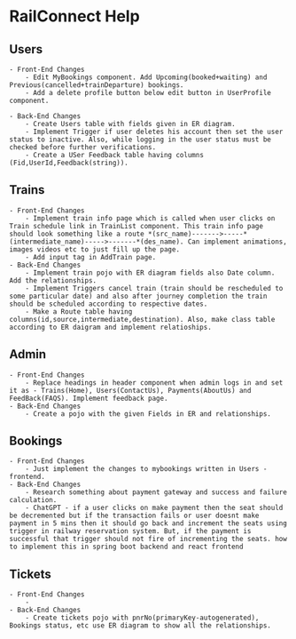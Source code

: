 # RailConnect Help

## Users
    - Front-End Changes
        - Edit MyBookings component. Add Upcoming(booked+waiting) and Previous(cancelled+trainDeparture) bookings.
        - Add a delete profile button below edit button in UserProfile component.
          
    - Back-End Changes
        - Create Users table with fields given in ER diagram.
        - Implement Trigger if user deletes his account then set the user status to inactive. Also, while logging in the user status must be checked before further verifications.
        - Create a USer Feedback table having columns (Fid,UserId,Feedback(string)).

## Trains
    - Front-End Changes
        - Implement train info page which is called when user clicks on Train schedule link in TrainList component. This train info page should look something like a route *(src_name)------->-----*(intermediate_name)----->-------*(des_name). Can implement animations, images videos etc to just fill up the page.
        - Add input tag in AddTrain page.
    - Back-End Changes    
        - Implement train pojo with ER diagram fields also Date column. Add the relationships.
        - Implement Triggers cancel train (train should be rescheduled to some particular date) and also after journey completion the train should be scheduled according to respective dates. 
        - Make a Route table having columns(id,source,intermediate,destination). Also, make class table according to ER daigram and implement relatioships.

## Admin
    - Front-End Changes
        - Replace headings in header component when admin logs in and set it as - Trains(Home), Users(ContactUs), Payments(AboutUs) and FeedBack(FAQS). Implement feedback page.
    - Back-End Changes 
        - Create a pojo with the given Fields in ER and relationships.    

## Bookings
    - Front-End Changes
        - Just implement the changes to mybookings written in Users - frontend.
    - Back-End Changes
        - Research something about payment gateway and success and failure calculation.
        - ChatGPT - if a user clicks on make payment then the seat should be decremented but if the transaction fails or user doesnt make payment in 5 mins then it should go back and increment the seats using trigger in railway reservation system. But, if the payment is successful that trigger should not fire of incrementing the seats. how to implement this in spring boot backend and react frontend


## Tickets
    - Front-End Changes
        - 
    - Back-End Changes
        - Create tickets pojo with pnrNo(primaryKey-autogenerated), Bookings status, etc use ER diagram to show all the relationships.